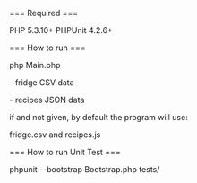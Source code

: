 === Required ===

PHP 5.3.10+
PHPUnit 4.2.6+

=== How to run ===


php Main.php <file1> <file2>

<file1> - fridge CSV data

<file2> - recipes JSON data

if <file1> and <file2> not given, by default the program will use:

fridge.csv and recipes.js


=== How to run Unit Test ===


phpunit --bootstrap Bootstrap.php tests/
